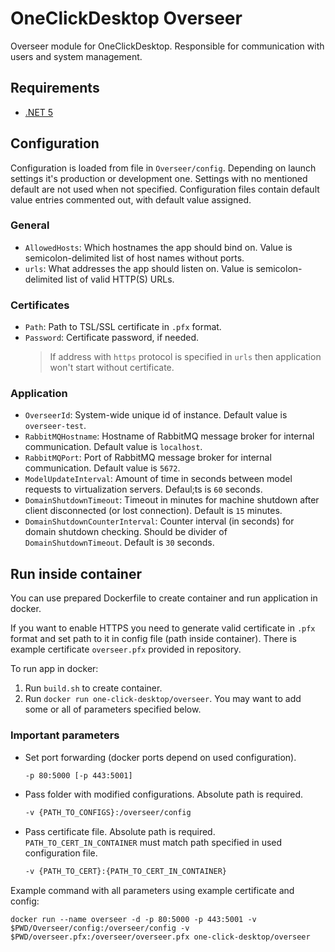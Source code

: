# OneClickDesktop Overseer

Overseer module for OneClickDesktop. Responsible for communication with users and system management.

## Requirements

- [.NET 5](https://dotnet.microsoft.com/en-us/download/dotnet/5.0)

## Configuration

Configuration is loaded from file in `Overseer/config`. Depending on launch settings it's production or development one. Settings with no mentioned default are not used when not specified. Configuration files contain default value entries commented out, with default value assigned.

### General

- `AllowedHosts`: Which hostnames the app should bind on. Value is semicolon-delimited list of host names without ports.
- `urls`: What addresses the app should listen on. Value is semicolon-delimited list of valid HTTP(S) URLs.

### Certificates

- `Path`: Path to TSL/SSL certificate in `.pfx` format.
- `Password`: Certificate password, if needed.
  > If address with `https` protocol is specified in `urls` then application won't start without certificate.

### Application

- `OverseerId`: System-wide unique id of instance. Default value is `overseer-test`.
- `RabbitMQHostname`: Hostname of RabbitMQ message broker for internal communication. Default value is `localhost`.
- `RabbitMQPort`: Port of RabbitMQ message broker for internal communication. Default value is `5672`.
- `ModelUpdateInterval`: Amount of time in seconds between model requests to virtualization servers. Defaul;ts is `60` seconds.
- `DomainShutdownTimeout`: Timeout in minutes for machine shutdown after client disconnected (or lost connection). Default is `15` minutes.
- `DomainShutdownCounterInterval`: Counter interval (in seconds) for domain shutdown checking. Should be divider of `DomainShutdownTimeout`. Default is `30` seconds.

## Run inside container

You can use prepared Dockerfile to create container and run application in docker.

If you want to enable HTTPS you need to generate valid certificate in `.pfx` format and set path to it in config file (path inside container). There is example certificate `overseer.pfx` provided in repository.

To run app in docker:

1. Run `build.sh` to create container.
2. Run `docker run one-click-desktop/overseer`. You may want to add some or all of parameters specified below.

### Important parameters

- Set port forwarding (docker ports depend on used configuration).

  ```BASH
  -p 80:5000 [-p 443:5001]
  ```

- Pass folder with modified configurations. Absolute path is required.

  ```BASH
  -v {PATH_TO_CONFIGS}:/overseer/config
  ```

- Pass certificate file. Absolute path is required. `PATH_TO_CERT_IN_CONTAINER` must match path specified in used configuration file.

  ```BASH
  -v {PATH_TO_CERT}:{PATH_TO_CERT_IN_CONTAINER}
  ```

Example command with all parameters using example certificate and config:

```DOCKER
docker run --name overseer -d -p 80:5000 -p 443:5001 -v $PWD/Overseer/config:/overseer/config -v $PWD/overseer.pfx:/overseer/overseer.pfx one-click-desktop/overseer
```
